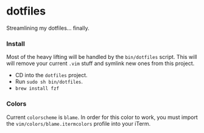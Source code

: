 # dotfiles

Streamlining my dotfiles... finally.

### Install
Most of the heavy lifting will be handled by the `bin/dotfiles` script. This will will remove your current `.vim` stuff and symlink new ones from this project.
- CD into the `dotfiles` project.
- Run `sudo sh bin/dotfiles`.
- `brew install fzf`

### Colors
Current `colorscheme` is `blame`. In order for this color to work, you must import the `vim/colors/blame.itermcolors` profile into your iTerm.
